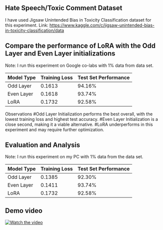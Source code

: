 ## Hate Speech/Toxic Comment Dataset
I have used Jigsaw Unintended Bias in Toxicity Classification dataset for this experiment. 
Link: https://www.kaggle.com/c/jigsaw-unintended-bias-in-toxicity-classification/data

## Compare the performance of LoRA with the Odd Layer and Even Layer initializations

Note: I run this experiment on Google co-labs with 1% data from data set.

| Model Type | Training Loss | Test Set Performance |  
|------------|--------------|----------------------|
| Odd Layer   | 0.1613      | 94.16%               | 
| Even Layer    |0.1618        | 93.74%               | 
| LoRA     | 0.1732      | 92.58%               |

Observations
#Odd Layer Initialization performs the best overall, with the lowest training loss and highest test accuracy.
#Even Layer Initialization is a close second, making it a viable alternative.
#LoRA underperforms in this experiment and may require further optimization.

## Evaluation and Analysis
Note: I run this experiment on my PC with 1% data from the data set.

| Model Type | Training Loss | Test Set Performance |  
|------------|--------------|----------------------|
| Odd Layer   | 0.1385        | 92.30%               | 
| Even Layer    | 0.1411        | 93.74%               | 
| LoRA     | 0.1732        | 92.58%               |

## Demo video
[![Watch the video](https://img.youtube.com/vi/tpJAWBjJGdY/maxresdefault.jpg)](https://youtu.be/tpJAWBjJGdY)
